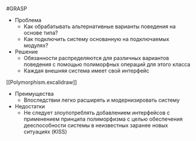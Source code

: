 #GRASP 

- Проблема
	- Как обрабатывать альтернативные варианты поведения на основе типа?
	- Как подключить систему основанную на подключаемых модулях?
- Решение
	-  Обязанности распределяются для различных вариантов поведения с помощью полиморфных операций для этого класса
	- Каждая внешняя система имеет свой интерфейс

[[Polymorphism.excalidraw]]

- Преимущества
	- Впоследствии легко расширять и модернизировать систему
- Недостатки
	- Не следует злоупотреблять добавлением интерфейсов с применением принципа полиморфизма с целью обеспечения дееспособности системы в неизвестных заранее новых ситуациях (KISS)